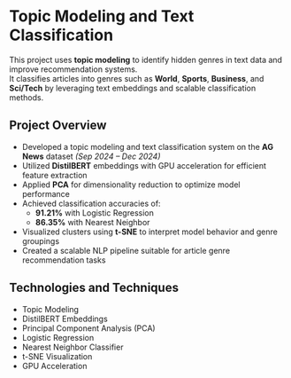 # Topic Modeling and Text Classification

This project uses **topic modeling** to identify hidden genres in text data and improve recommendation systems.  
It classifies articles into genres such as **World**, **Sports**, **Business**, and **Sci/Tech** by leveraging text embeddings and scalable classification methods.

## Project Overview

- Developed a topic modeling and text classification system on the **AG News** dataset *(Sep 2024 – Dec 2024)*  
- Utilized **DistilBERT** embeddings with GPU acceleration for efficient feature extraction  
- Applied **PCA** for dimensionality reduction to optimize model performance  
- Achieved classification accuracies of:  
  - **91.21%** with Logistic Regression  
  - **86.35%** with Nearest Neighbor  
- Visualized clusters using **t-SNE** to interpret model behavior and genre groupings  
- Created a scalable NLP pipeline suitable for article genre recommendation tasks  

## Technologies and Techniques

- Topic Modeling  
- DistilBERT Embeddings  
- Principal Component Analysis (PCA)  
- Logistic Regression  
- Nearest Neighbor Classifier  
- t-SNE Visualization  
- GPU Acceleration  
